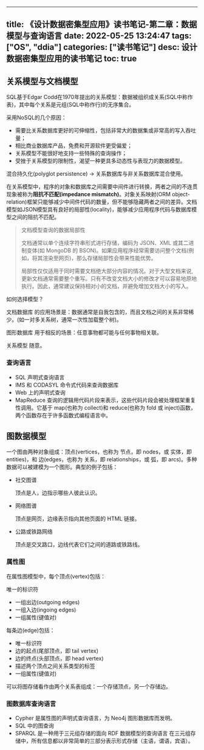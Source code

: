 <!--
 * @Author: jmhu bxtx999@gmail.com
 * @Date: 2022-05-25 13:24:47
 * @LastEditors: jmhu bxtx999@gmail.com
 * @LastEditTime: 2022-05-26 13:27:15
 * @FilePath: \blog\source\_posts\ddia-2.md
 * @Description: 这是默认设置,请设置`customMade`, 打开koroFileHeader查看配置 进行设置: https://github.com/OBKoro1/koro1FileHeader/wiki/%E9%85%8D%E7%BD%AE
-->
---
title: 《设计数据密集型应用》读书笔记-第二章：数据模型与查询语言
date: 2022-05-25 13:24:47
tags: ["OS", "ddia"]
categories: ["读书笔记"]
desc: 设计数据密集型应用的读书笔记
toc: true
---

## 关系模型与文档模型

SQL基于Edgar Codd在1970年提出的关系模型：数据被组织成关系(SQL中称作表)，其中每个关系是元组(SQL中称作行)的无序集合。

<!-- more -->

采用NoSQL的几个原因：

- 需要比关系数据库更好的可伸缩性，包括非常大的数据集或非常高的写入吞吐量；
- 相比商业数据库产品，免费和开源软件更受偏爱；
- 关系模型不能很好地支持一些特殊的查询操作；
- 受挫于关系模型的限制性，渴望一种更具多动态性与表现力的数据模型。

混合持久化(polyglot persistence) -> 关系数据库与非关系数据库混合使用。

在关系模型中，程序的对象和数据库之间需要中间件进行转换，两者之间的不连贯现象被称为**阻抗不匹配(impedance mismatch)**。对象关系映射(ORM object-relation)框架只能够减少中间件代码的数量，但不能够隐藏两者之间的差异。文档模型如JSON模型具有良好的局部性(locality)，能够减少应用程序代码与数据库模型之间的阻抗不匹配。

> 文档模型查询的数据局部性
>
> 文档通常以单个连续字符串形式进行存储，编码为 JSON、XML 或其二进制变体(如 MongoDB 的 BSON)。如果应用程序经常需要访问整个文档(例如，将其渲染至网页)，那么存储局部性会带来性能优势。
>
> 局部性仅仅适用于同时需要文档绝大部分内容的情况。对于大型文档来说,更新文档通常需要整个重写。只有不改变文档大小的修改才可以容易地原地执行。因此，通常建议保持相对小的文档，并避免增加文档大小的写入。

如何选择模型？

文档数据库 的应用场景是：数据通常是自我包含的，而且文档之间的关系非常稀少。(如一对多关系树，通常一次性加载整个树)。

图形数据库 用于相反的场景：任意事物都可能与任何事物相关联。

关系模型 随意。

### 查询语言

- SQL 声明式查询语言
- IMS 和 CODASYL 命令式代码来查询数据库
- Web 上的声明式查询
- MapReduce 查询的逻辑用代码片段来表示，这些代码片段会被处理框架重复性调用。它基于 map(也称为 collect)和 reduce(也称为 fold 或 inject)函数，两个函数存在于许多函数式编程语言中。

## 图数据模型

一个图由两种对象组成：顶点(vertices，也称为 节点，即 nodes，或 实体，即 entities)，和 边(edges，也称为 关系，即 relationships，或 弧，即 arcs)。多种数据可以被建模为一个图形。典型的例子包括：

- 社交图谱

  顶点是人，边指示哪些人彼此认识。

- 网络图谱

  顶点是网页，边缘表示指向其他页面的 HTML 链接。

- 公路或铁路网络

  顶点是交叉路口，边线代表它们之间的道路或铁路线。

### 属性图

在属性图模型中，每个顶点(vertex)包括：

唯一的标识符

- 一组出边(outgoing edges)
- 一组入边(ingoing edges)
- 一组属性(键值对)

每条边(edge)包括：

- 唯一标识符
- 边的起点(尾部顶点，即 tail vertex)
- 边的终点(头部顶点，即 head vertex)
- 描述两个顶点之间关系类型的标签
- 一组属性(键值对)

可以将图存储看作由两个关系表组成：一个存储顶点，另一个存储边。

### 图数据库查询语言

- Cypher 是属性图的声明式查询语言，为 Neo4j 图形数据库而发明。
- SQL 中的图查询
- SPARQL 是一种用于三元组存储的面向 RDF 数据模型的查询语言 
  在三元组存储中，所有信息都以非常简单的三部分表示形式存储（主语，谓语，宾语）。
